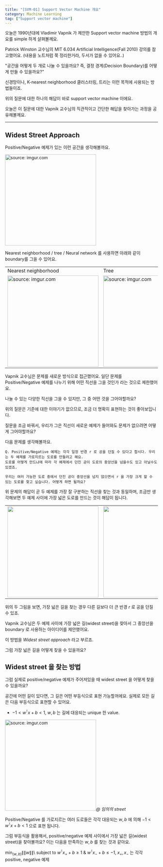 ```yaml
---
title: "[SVM-01] Support Vector Machine 개요"
category: Machine Learning
tag: ["Support vector machine"]
---
```


오늘은 1990년대에 Vladimir Vapnik 가 제안한 Support vector machine 방법의 개요를 simple 하게 살펴볼께요.

Patrick Winston 교수님의 MIT 6.034 Artificial Intelligence(Fall 2010) 강의를 참고했어요. (내용을 노트처럼 쭉 정리한거라, 두서가 없을 수 있어요..)

"공간을 어떻게 두 개로 나눌 수 있을까요? 즉, 결정 경계(Decision Boundary)를 어떻게 만들 수 있을까요?"

신경망이나, K-nearest neighborhood 클러스터링, 트리는 이런 목적에 사용되는 방법들이죠.

위의 질문에 대한 하나의 해답이 바로 support vector machine 이에요. 

오늘은 이 질문에 대한 Vapnik 교수님의 직관적이고 간단한 해답을 찾아가는 과정을 공유헤볼께요.

---

## Widest Street Approach

Positive/Negative 예제가 있는 이런 공간을 생각해볼까요. 

<a href="https://i.imgur.com/IOUkS5H"><img src="https://i.imgur.com/IOUkS5H.png" width="300px" title="source: imgur.com" /></a>

Nearest neighborhood / tree / Neural network 를 사용하면 아래와 같이 boundary를 그을 수 있어요.

<table>
  <tr>
    <td>Nearest neighborhood</td>
     <td>Tree</td>
     <td>Neural network</td>
  </tr>
  <tr>
    <td><img src="https://i.imgur.com/iqEJ6T3.png" width="300px" title="source: imgur.com"></td>
    <td><img src="https://i.imgur.com/GmMx2Fp.png" width="300px" title="source: imgur.com"></td>
    <td><img src="https://i.imgur.com/kQpk0Cg.png" width="300px" title="source: imgur.com"></td>
  </tr>
 </table>
 

Vapnik 교수님은 문제를 새로운 방식으로 접근했어요. 일단 문제를 Positive/Negative 예제를 나누기 위해 어떤 직선을 그을 것인가 라는 것으로 제한했어요.

나눌 수 있는 다양한 직선을 그을 수 있지만, 그 중 어떤 것을 그어야할까요?

위의 질문은 기준에 대한 이야기가 없으므로, 조금 더 명확히 표현하는 것이 좋아보입니다.

질문을 조금 바꿔서, 우리가 그은 직선이 새로운 예제가 들어와도 문제가 없으려면 어떻게 그어야할까요?

다음 문제를 생각해볼까요.

```
Q. Positive/Negative 예제는 각각 일정 반경 r 로 공을 던질 수 있다고 합시다. 우리는 두 예제를 가로지르는 도로를 만들려고 해요. 
도로를 어떻게 만드냐에 따라 각 예제에서 던진 공이 도로의 중앙선을 넘을수도 있고 아닐수도 있겠죠.

우리는 여러 가능한 도로 중에서 던진 공이 중앙선을 넘지 않으면서 r 을 가장 크게 할 수 있는 도로를 찾고 싶습니다. 어떻게 하면 될까요?
```

위 문제의 해답이 곧 두 예제를 가장 잘 구분하는 직선을 찾는 것과 동일하며, 조금만 생각해보면 두 예제 사이에 가장 넓은 도로를 만드는 것이 해답이 됩니다.

<table>
  <tr>
    <td><img src="https://i.imgur.com/DEQnd8e.png" width="300px"></td>
    <td><img src="https://i.imgur.com/phOxumi.png" width="300px"></td>
  </tr>
 </table>

위의 두 그림을 보면, 가장 넓은 길을 찾는 경우 다른 길보다 더 큰 반경 $r$ 로 공을 던질 수 있죠.

Vapnik 교수님은 두 예제 사이에 가장 넓은 길(widest street)을 찾아서 그 중앙선을 boundary 로 사용하는 아이디어를 제안했어요.

이 방법을 _Widest street approach_ 라고 부르죠.

그럼 가장 넓은 길을 어떻게 찾을 수 있을까요?

## Widest street 을 찾는 방법

그럼 실제로 positive/negative 예제가 주어져있을 때 widest street 을 어떻게 찾을 수 있을까요?

공간에 어떤 길이 있다면, 그 길은 어떤 부등식으로 표현 가능할꺼에요. 실제로 모든 길은 다음 부등식으로 표현할 수 있어요.

 - $-1 < w^\intercal x + b < 1$, $w,b$ 는 길에 대응되는 unique 한 value.

<a href="https://i.imgur.com/DEQnd8e"><img src="https://i.imgur.com/nBHH3rd.png" width="300px" title="source: imgur.com" /></a>_@ 임의의 street_

Positive/Negative 를 가로지르는 여러 도로들은 각각 대응되는 $w, b$ 에 의해 $-1 < w^\intercal x + b < 1$ 으로 표현 됩니다.

그럼 부등식을 활용해서, positive/negative 예제 사이에서 가장 넓은 길(widest street)을 찾아볼까요? 이는 다음을 만족하는 $w, b$ 를 찾는 것과 같아요.

$\min_{(w,b)} \|\|w\|\|$\\
subject to $w^\intercal x_+ + b \geq 1$ & $w^\intercal x_- + b \leq -1$, $x_+, x_-$ 는 각각 positive, negative 예제


